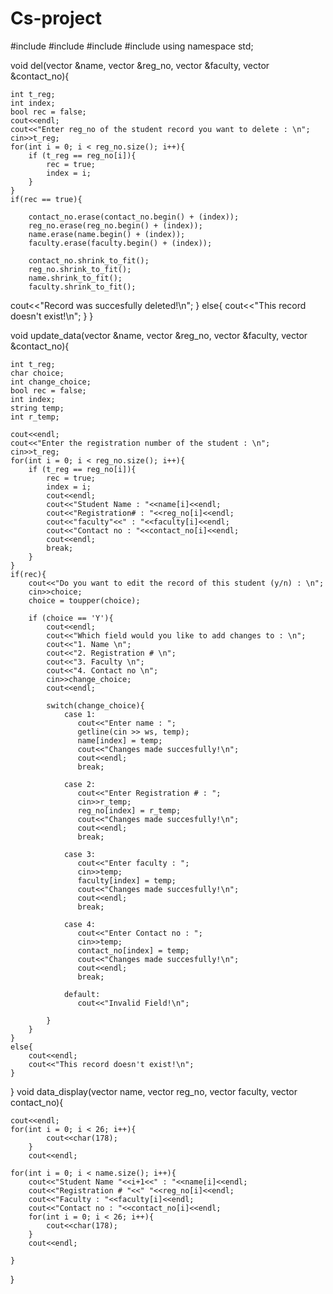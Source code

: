 # Cs-project
#include <iostream>
#include <string>
#include <vector>
#include <fstream>
using namespace std;

void del(vector<string> &name, vector<int> &reg_no, vector<string> &faculty, vector<string> &contact_no){
    
    int t_reg;
    int index;
    bool rec = false;
    cout<<endl;
    cout<<"Enter reg_no of the student record you want to delete : \n";
    cin>>t_reg;
    for(int i = 0; i < reg_no.size(); i++){
        if (t_reg == reg_no[i]){
            rec = true;
            index = i;
        }   
    }
    if(rec == true){

        contact_no.erase(contact_no.begin() + (index));
        reg_no.erase(reg_no.begin() + (index));
        name.erase(name.begin() + (index));
        faculty.erase(faculty.begin() + (index));

        contact_no.shrink_to_fit();
        reg_no.shrink_to_fit();
        name.shrink_to_fit();
        faculty.shrink_to_fit();
   cout<<"Record was succesfully deleted!\n";
    }
    else{
        cout<<"This record doesn't exist!\n";
    }
}

void update_data(vector<string> &name, vector<int> &reg_no, vector<string> &faculty, vector<string> &contact_no){
    
    int t_reg;
    char choice;
    int change_choice;
    bool rec = false;
    int index;
    string temp;
    int r_temp;
    
    cout<<endl;
    cout<<"Enter the registration number of the student : \n";
    cin>>t_reg;
    for(int i = 0; i < reg_no.size(); i++){
        if (t_reg == reg_no[i]){
            rec = true;
            index = i;
            cout<<endl;
            cout<<"Student Name : "<<name[i]<<endl;
            cout<<"Registration# : "<<reg_no[i]<<endl;
            cout<<"faculty"<<" : "<<faculty[i]<<endl;
            cout<<"Contact no : "<<contact_no[i]<<endl;
            cout<<endl;
            break;
        }
    }
    if(rec){
        cout<<"Do you want to edit the record of this student (y/n) : \n";
        cin>>choice;
        choice = toupper(choice);
        
        if (choice == 'Y'){
            cout<<endl;
            cout<<"Which field would you like to add changes to : \n";
            cout<<"1. Name \n";
            cout<<"2. Registration # \n";
            cout<<"3. Faculty \n";
            cout<<"4. Contact no \n";
            cin>>change_choice;
            cout<<endl;

            switch(change_choice){
                case 1:
                   cout<<"Enter name : ";
                   getline(cin >> ws, temp);
                   name[index] = temp;
                   cout<<"Changes made succesfully!\n";
                   cout<<endl;
                   break;

                case 2:
                   cout<<"Enter Registration # : ";
                   cin>>r_temp;
                   reg_no[index] = r_temp;
                   cout<<"Changes made succesfully!\n";
                   cout<<endl;
                   break;

                case 3:
                   cout<<"Enter faculty : ";
                   cin>>temp;
                   faculty[index] = temp;
                   cout<<"Changes made succesfully!\n";
                   cout<<endl;
                   break;

                case 4:
                   cout<<"Enter Contact no : ";
                   cin>>temp;
                   contact_no[index] = temp;
                   cout<<"Changes made succesfully!\n";
                   cout<<endl;
                   break;

                default:
                   cout<<"Invalid Field!\n";       

            }
        }    
    }
    else{
        cout<<endl;
        cout<<"This record doesn't exist!\n";
    }

}
void data_display(vector<string> name, vector<int> reg_no, vector<string> faculty, vector<string> contact_no){
    
    cout<<endl;
    for(int i = 0; i < 26; i++){
            cout<<char(178);
        }
        cout<<endl;    
        
    for(int i = 0; i < name.size(); i++){
        cout<<"Student Name "<<i+1<<" : "<<name[i]<<endl;
        cout<<"Registration # "<<" "<<reg_no[i]<<endl;
        cout<<"Faculty : "<<faculty[i]<<endl;
        cout<<"Contact no : "<<contact_no[i]<<endl;
        for(int i = 0; i < 26; i++){
            cout<<char(178);
        }
        cout<<endl;

    }    
}



